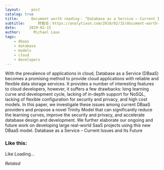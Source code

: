 ```yaml
---
layout:     post
catalog: true
title:      Document worth reading： “Database as a Service – Current Issues and Its Future”
subtitle:      转载自：https://analytixon.com/2019/02/15/document-worth-reading-database-as-a-service-current-issues-and-its-future/
date:      2019-02-15
author:      Michael Laux
tags:
    - dbaas
    - database
    - models
    - cloud
    - developers
---
```


With the prevalence of applications in cloud, Database as a Service (DBaaS) becomes a promising method to provide cloud applications with reliable and flexible data storage services. It provides a number of interesting features to cloud developers, however, it suffers a few drawbacks: long learning curve and development cycle, lacking of in-depth support for NoSQL, lacking of flexible configuration for security and privacy, and high cost models. In this paper, we investigate these issues among current DBaaS providers and propose a novel Trinity Model that can significantly reduce the learning curves, improve the security and privacy, and accelerate database design and development. We further elaborate our ongoing and future work on developing large real-world SaaS projects using this new DBaaS model. Database as a Service – Current Issues and Its Future





### Like this:

Like Loading...


*Related*

